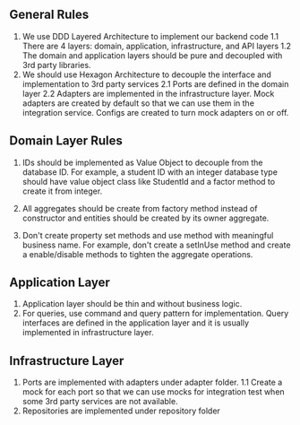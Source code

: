 ## General Rules
1. We use DDD Layered Architecture to implement our backend code
1.1 There are 4 layers: domain, application, infrastructure, and API layers
1.2 The domain and application layers should be pure and decoupled with 3rd party libraries.
2. We should use Hexagon Architecture to decouple the interface and implementation to 3rd party services
2.1 Ports are defined in the domain layer
2.2 Adapters are implemented in the infrastructure layer.
Mock adapters are created by default so that we can use them in the integration service. Configs are created to turn mock adapters on or off.

## Domain Layer Rules
1. IDs should be implemented as Value Object to decouple from the database ID.
For example, a student ID with an integer database type should have value object class like StudentId and a factor method to create it from integer.

2. All aggregates should be create from factory method instead of constructor and entities should be created by its owner aggregate.

3. Don't create property set methods and use method with meaningful business name.
For example, don't create a setInUse method and create a enable/disable methods to tighten the aggregate operations.

## Application Layer
1. Application layer should be thin and without business logic.
2. For queries, use command and query pattern for implementation.
Query interfaces are defined in the application layer and it is usually implemented in infrastructure layer.

## Infrastructure Layer
1. Ports are implemented with adapters under adapter folder.
1.1 Create a mock for each port so that we can use mocks for integration test when some 3rd party services are not available.
2. Repositories are implemented under repository folder
